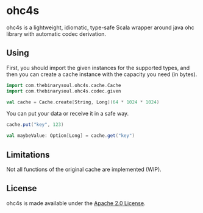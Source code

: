 # ohc4s
ohc4s is a lightweight, idiomatic, type-safe Scala wrapper around java ohc library with automatic codec derivation.

## Using

First, you should import the given instances for the supported types, and then
you can create a cache instance with the capacity you need (in bytes).

```scala
import com.thebinarysoul.ohc4s.cache.Cache
import com.thebinarysoul.ohc4s.codec.given

val cache = Cache.create[String, Long](64 * 1024 * 1024)
```

You can put your data or receive it in a safe way.

```scala
cache.put("key", 123)

val maybeValue: Option[Long] = cache.get("key")
```

## Limitations

Not all functions of the original cache are implemented (WIP).

## License
ohc4s is made available under the [Apache 2.0 License](/LICENSE).


